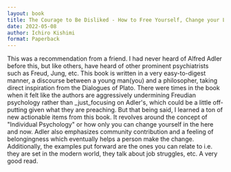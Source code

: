 ```yaml
---
layout: book
title: The Courage to Be Disliked - How to Free Yourself, Change your Life and Achieve Real Happiness
date: 2022-05-08
author: Ichiro Kishimi
format: Paperback
---
```


This was a recommendation from a friend. I had never heard of Alfred Adler before this, but like others, have heard of other prominent psychiatrists such as Freud, Jung, etc. This book is written in a very easy-to-digest manner, a discourse between a young man(you) and a philosopher, taking direct inspiration from the Dialogues of Plato. There were times in the book when it felt like the authors are aggressively undermining Freudian psychology rather than _just_focusing on Adler's, which could be a little off-putting given what they are preaching. But that being said, I learned a ton of new actionable items from this book. It revolves around the concept of "Individual Psychology" or how only you can change yourself in the here and now. Adler also emphasizes community contribution and a feeling of belongingness which eventually helps a person make the change. Additionally, the examples put forward are the ones you can relate to i.e. they are set in the modern world, they talk about job struggles, etc. A very good read.
